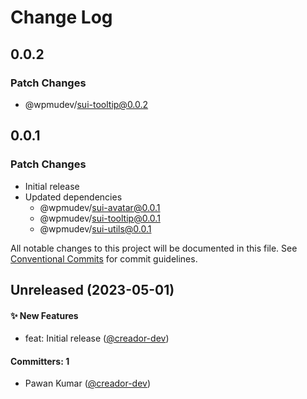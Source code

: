 # Change Log

## 0.0.2

### Patch Changes

- @wpmudev/sui-tooltip@0.0.2

## 0.0.1

### Patch Changes

- Initial release
- Updated dependencies
  - @wpmudev/sui-avatar@0.0.1
  - @wpmudev/sui-tooltip@0.0.1
  - @wpmudev/sui-utils@0.0.1

All notable changes to this project will be documented in this file. See
[Conventional Commits](https://conventionalcommits.org/) for commit guidelines.

## Unreleased (2023-05-01)

#### ✨ New Features

- feat: Initial release ([@creador-dev](https://github.com/creador-dev))

#### Committers: 1

- Pawan Kumar ([@creador-dev](https://github.com/creador-dev))
